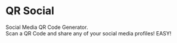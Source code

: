 # QR Social

Social Media QR Code Generator.  
Scan a QR Code and share any of your social media profiles! EASY!

  
